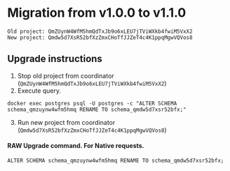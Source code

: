 # Migration from v1.0.0 to v1.1.0
```
Old project: QmZUynW4WfM5hmQdTxJb9o6xLEU7jTViWXkb4fwiM5VxX2
New project: Qmdw5d7XsR52bfXzZmxCHoTfJJZeT4c4K1ppqMgwVQVos8
```


## Upgrade instructions
 1) Stop old project from coordinator (`QmZUynW4WfM5hmQdTxJb9o6xLEU7jTViWXkb4fwiM5VxX2`)
 2) Execute query.

```
docker exec postgres psql -U postgres -c "ALTER SCHEMA schema_qmzuynw4wfm5hmq RENAME TO schema_qmdw5d7xsr52bfx;"
```
 3) Run new project from coordinator (`Qmdw5d7XsR52bfXzZmxCHoTfJJZeT4c4K1ppqMgwVQVos8`)

#### RAW Upgrade command. For Native requests.
`ALTER SCHEMA schema_qmzuynw4wfm5hmq RENAME TO schema_qmdw5d7xsr52bfx;`
